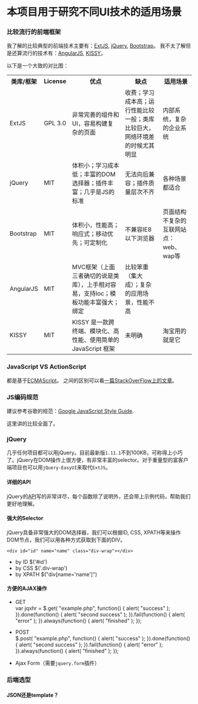 本项目用于研究不同UI技术的适用场景
===

### 比较流行的前端框架
我了解的比较典型的前端技术主要有：[ExtJS](http://www.sencha.com/products/extjs/), [jQuery](http://jquery.com/), [Bootstrap](https://github.com/twbs/bootstrap)。
我不太了解但是还算流行的技术有：[AngularJS](https://angularjs.org/), [KISSY](http://docs.kissyui.com/5.0/)。

以下是一个大致的对比图：

<table>
	<tr>
		<th>类库/框架</th>
		<th>License</th>
		<th>优点</th>
		<th>缺点</th>
		<th>适用场景</th>
	</tr>
	<tr>
		<td>ExtJS</td>
		<td>GPL 3.0</td>
		<td>非常完善的组件和UI，容易构建复杂的页面</td>
		<td>收费；学习成本高；运行性能比较一般；类库比较巨大，网络环境差的时候尤其明显</td>
		<td>内部系统，复杂的企业系统</td>
	</tr>
	<tr>
		<td>jQuery</td>
		<td>MIT</td>
		<td>体积小；学习成本低；丰富的DOM选择器；插件丰富；几乎是JS的标准</td>
		<td>无法向后兼容；插件质量层次不齐</td>
		<td>各种场景都适合</td>
	</tr>
	<tr>
		<td>Bootstrap</td>
		<td>MIT</td>
		<td>体积小，性能高；响应式；移动优先；可定制化</td>
		<td>不兼容IE8以下浏览器</td>
		<td>页面结构不复杂的互联网站点：web、wap等</td>
	</tr>
	<tr>
		<td>AngularJS</td>
		<td>MIT</td>
		<td>MVC框架（上面三者确切的说是类库），上手相对容易，支持Ioc；模板功能丰富强大；绑定</td>
		<td>比较笨重（集大成）；复杂的应用场景，性能不高</td>
		<td></td>
	</tr>
	<tr>
		<td>KISSY</td>
		<td>MIT</td>
		<td>KISSY 是一款跨终端、模块化、高性能、使用简单的 JavaScript 框架</td>
		<td>未明确</td>
		<td>淘宝用的就是它</td>
	</tr>
</table>

### JavaScript VS ActionScript

都是基于[ECMAScript](http://zh.wikipedia.org/zh-cn/ECMAScript)。
之间的区别可以看[一篇StackOverFlow上的文章](http://stackoverflow.com/questions/2268276/what-are-the-key-differences-between-javascript-and-actionscript-3)。

### JS编码规范
建议参考谷歌的规范：[Google JavaScript Style Guide](http://google-styleguide.googlecode.com/svn/trunk/javascriptguide.xml).

这里讲的比较全面了。

### jQuery
几乎任何项目都可以用jQuery。目前最新版`1.11.1`不到100KB，可称得上小巧了。jQuery在DOM操作上很方便，有非常丰富的selector。对于重量型的富客户端项目也可以用`jQuery-EasyUI`来取代`ExtJS`。

#### 详细的API
jQuery的[API](http://api.jquery.com/)写的非常详尽，每个函数除了说明外，还会带上示例代码，帮助我们更好地理解。
#### 强大的Selector
jQuery具备非常强大的DOM选择器，我们可以根据ID, CSS, XPATH等来操作DOM节点，我们可以用各种方式获取到下面的DIV。

    <div id="id" name="name" class="div-wrap"></div>

- by ID        $('#id')  
- by CSS       $('.div-wrap')  
- by XPATH     $("div[name='name']")  

#### 方便的AJAX操作
- GET  
    var jqxhr = $.get( "example.php", function() {
        alert( "success" );
    }).done(function() {
        alert( "second success" );
    }).fail(function() {
        alert( "error" );
    }).always(function() {
        alert( "finished" );
    });

- POST  
    $.post( "example.php", function() {
        alert( "success" );
    }).done(function() {
        alert( "second success" );
    }).fail(function() {
        alert( "error" );
    }).always(function() {
        alert( "finished" );
    });

- Ajax Form（需要`jquery.form`插件）

### 后端选型

#### JSON还是template？



